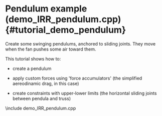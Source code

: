 Pendulum example (demo_IRR_pendulum.cpp)  {#tutorial_demo_pendulum}
==========================


Create some swinging pendulums, anchored to sliding joints. 
They move when the fan pushes some air toward them. 

This tutorial shows how to:

- create a pendulum

- apply custom forces using 'force accumulators' 
 (the simplified aereodinamic drag, in this case)
 
- create constraints with upper-lower limits 
 (the horizontal sliding joints between pendula and truss) 
 
 
\include demo_IRR_pendulum.cpp

